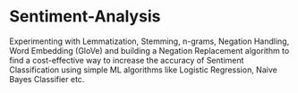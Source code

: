 # Sentiment-Analysis
Experimenting with Lemmatization, Stemming, n-grams, Negation Handling, Word Embedding (GloVe) and building a Negation Replacement algorithm to find a cost-effective way to increase the accuracy of Sentiment Classification using simple ML algorithms like Logistic Regression, Naive Bayes Classifier etc.

